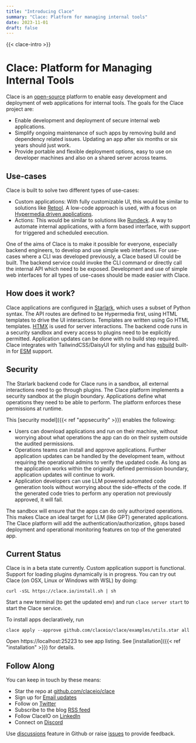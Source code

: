 ```yaml
---
title: "Introducing Clace"
summary: "Clace: Platform for managing internal tools"
date: 2023-11-01
draft: false
---
```


{{< clace-intro  >}}

# Clace: Platform for Managing Internal Tools

Clace is an [open-source](https://github.com/claceio/clace) platform to enable easy development and deployment of web applications for internal tools. The goals for the Clace project are:

- Enable development and deployment of secure internal web applications.
- Simplify ongoing maintenance of such apps by removing build and dependency related issues. Updating an app after six months or six years should just work.
- Provide portable and flexible deployment options, easy to use on developer machines and also on a shared server across teams.

## Use-cases

Clace is built to solve two different types of use-cases:

- Custom applications: With fully customizable UI, this would be similar to solutions like [Retool](https://retool.com/). A low-code approach is used, with a focus on [Hypermedia driven applications](https://hypermedia.systems/hypermedia-reintroduction/).
- Actions: This would be similar to solutions like [Rundeck](https://www.rundeck.com/). A way to automate internal applications, with a form based interface, with support for triggered and scheduled execution.

One of the aims of Clace is to make it possible for everyone, especially backend engineers, to develop and use simple web interfaces. For use-cases where a CLI was developed previously, a Clace based UI could be built. The backend service could invoke the CLI command or directly call the internal API which need to be exposed. Development and use of simple web interfaces for all types of use-cases should be made easier with Clace.

## How does it work?

Clace applications are configured in [Starlark](https://github.com/google/starlark-go), which uses a subset of Python syntax. The API routes are defined to be Hypermedia first, using HTML templates to drive the UI interactions. Templates are written using Go HTML templates. [HTMX](https://htmx.org/) is used for server interactions. The backend code runs in a security sandbox and every access to plugins need to be explicitly permitted. Application updates can be done with no build step required. Clace integrates with TailwindCSS/DaisyUI for styling and has [esbuild](https://esbuild.github.io) built-in for [ESM](https://developer.mozilla.org/en-US/docs/Web/JavaScript/Guide/Modules) support.

## Security

The Starlark backend code for Clace runs in a sandbox, all external interactions need to go through plugins. The Clace platform implements a security sandbox at the plugin boundary. Applications define what operations they need to be able to perform. The platform enforces these permissions at runtime.

This [security model]({{< ref "appsecurity" >}}) enables the following:

- Users can download applications and run on their machine, without worrying about what operations the app can do on their system outside the audited permissions.
- Operations teams can install and approve applications. Further application updates can be handled by the development team, without requiring the operational admins to verify the updated code. As long as the application works within the originally defined permission boundary, application updates will continue to work.
- Application developers can use LLM powered automated code generation tools without worrying about the side-effects of the code. If the generated code tries to perform any operation not previously approved, it will fail.

The sandbox will ensure that the apps can do only authorized operations. This makes Clace an ideal target for LLM (like GPT) generated applications. The Clace platform will add the authentication/authorization, gitops based deployment and operational monitoring features on top of the generated app.

## Current Status

Clace is in a beta state currently. Custom application support is functional. Support for loading plugins dynamically is in progress. You can try out Clace (on OSX, Linux or Windows with WSL) by doing:

```shell
curl -sSL https://clace.io/install.sh | sh
```

Start a new terminal (to get the updated env) and run `clace server start` to start the Clace service.

To install apps declaratively, run

```
clace apply --approve github.com/claceio/clace/examples/utils.star all
```

Open https://localhost:25223 to see app listing. See [installation]({{< ref "installation" >}}) for details.

## Follow Along

You can keep in touch by these means:

- Star the repo at [github.com/claceio/clace](https://github.com/claceio/clace)
- Sign up for [Email updates](https://clace.io/#:~:text=Sign%20up%20for%20email%20updates)
- Follow on [Twitter](https://twitter.com/akclace)
- Subscribe to the blog [RSS feed](https://clace.io/blog/index.xml)
- Follow ClaceIO on [LinkedIn](https://www.linkedin.com/company/claceio)
- Connect on [Discord](https://discord.gg/t2P8pJFsd7)

Use [discussions](https://github.com/claceio/clace/discussions) feature in Github or raise [issues](https://github.com/claceio/clace/issues) to provide feedback.
